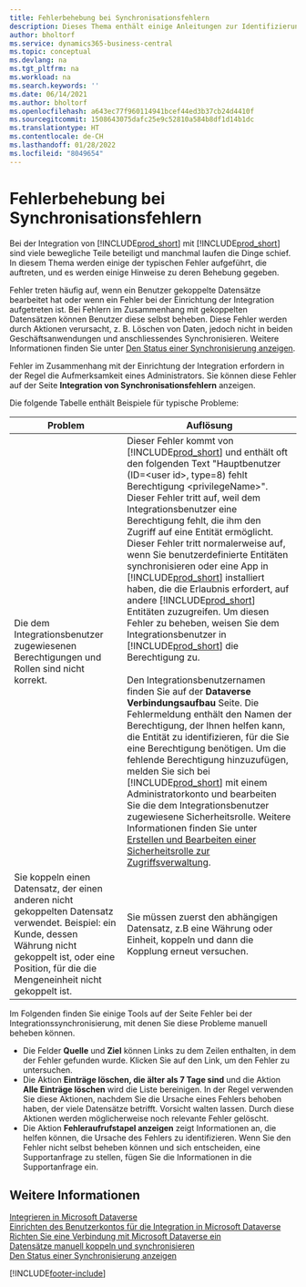 ```yaml
---
title: Fehlerbehebung bei Synchronisationsfehlern
description: Dieses Thema enthält einige Anleitungen zur Identifizierung, Problembehandlung und Behebung von Synchronisationsfehlern.
author: bholtorf
ms.service: dynamics365-business-central
ms.topic: conceptual
ms.devlang: na
ms.tgt_pltfrm: na
ms.workload: na
ms.search.keywords: ''
ms.date: 06/14/2021
ms.author: bholtorf
ms.openlocfilehash: a643ec77f960114941bcef44ed3b37cb24d4410f
ms.sourcegitcommit: 1508643075dafc25e9c52810a584b8df1d14b1dc
ms.translationtype: HT
ms.contentlocale: de-CH
ms.lasthandoff: 01/28/2022
ms.locfileid: "8049654"
---
```

# <a name="troubleshooting-synchronization-errors"></a>Fehlerbehebung bei Synchronisationsfehlern


Bei der Integration von [!INCLUDE[prod_short](includes/prod_short.md)] mit [!INCLUDE[prod_short](includes/cds_long_md.md)] sind viele bewegliche Teile beteiligt und manchmal laufen die Dinge schief. In diesem Thema werden einige der typischen Fehler aufgeführt, die auftreten, und es werden einige Hinweise zu deren Behebung gegeben.

Fehler treten häufig auf, wenn ein Benutzer gekoppelte Datensätze bearbeitet hat oder wenn ein Fehler bei der Einrichtung der Integration aufgetreten ist. Bei Fehlern im Zusammenhang mit gekoppelten Datensätzen können Benutzer diese selbst beheben. Diese Fehler werden durch Aktionen verursacht, z. B. Löschen von Daten, jedoch nicht in beiden Geschäftsanwendungen und anschliessendes Synchronisieren. Weitere Informationen finden Sie unter [Den Status einer Synchronisierung anzeigen](admin-how-to-view-synchronization-status.md).

Fehler im Zusammenhang mit der Einrichtung der Integration erfordern in der Regel die Aufmerksamkeit eines Administrators. Sie können diese Fehler auf der Seite **Integration von Synchronisationsfehlern** anzeigen. 

Die folgende Tabelle enthält Beispiele für typische Probleme:  

|Problem  |Auflösung  |
|---------|---------|
|Die dem Integrationsbenutzer zugewiesenen Berechtigungen und Rollen sind nicht korrekt. | Dieser Fehler kommt von [!INCLUDE[prod_short](includes/cds_long_md.md)] und enthält oft den folgenden Text "Hauptbenutzer (ID=\<user id>, type=8) fehlt Berechtigung \<privilegeName>". Dieser Fehler tritt auf, weil dem Integrationsbenutzer eine Berechtigung fehlt, die ihm den Zugriff auf eine Entität ermöglicht. Dieser Fehler tritt normalerweise auf, wenn Sie benutzerdefinierte Entitäten synchronisieren oder eine App in [!INCLUDE[prod_short](includes/cds_long_md.md)] installiert haben, die die Erlaubnis erfordert, auf andere [!INCLUDE[prod_short](includes/cds_long_md.md)] Entitäten zuzugreifen. Um diesen Fehler zu beheben, weisen Sie dem Integrationsbenutzer in [!INCLUDE[prod_short](includes/cds_long_md.md)] die Berechtigung zu.<br><br> Den Integrationsbenutzernamen finden Sie auf der **Dataverse Verbindungsaufbau** Seite. Die Fehlermeldung enthält den Namen der Berechtigung, der Ihnen helfen kann, die Entität zu identifizieren, für die Sie eine Berechtigung benötigen. Um die fehlende Berechtigung hinzuzufügen, melden Sie sich bei [!INCLUDE[prod_short](includes/cds_long_md.md)] mit einem Administratorkonto und bearbeiten Sie die dem Integrationsbenutzer zugewiesene Sicherheitsrolle. Weitere Informationen finden Sie unter [Erstellen und Bearbeiten einer Sicherheitsrolle zur Zugriffsverwaltung](/power-platform/admin/create-edit-security-role). |
|Sie koppeln einen Datensatz, der einen anderen nicht gekoppelten Datensatz verwendet. Beispiel: ein Kunde, dessen Währung nicht gekoppelt ist, oder eine Position, für die die Mengeneinheit nicht gekoppelt ist. | Sie müssen zuerst den abhängigen Datensatz, z.B eine Währung oder Einheit, koppeln und dann die Kopplung erneut versuchen. |

Im Folgenden finden Sie einige Tools auf der Seite Fehler bei der Integrationssynchronisierung, mit denen Sie diese Probleme manuell beheben können.  

* Die Felder **Quelle** und **Ziel** können Links zu dem Zeilen enthalten, in dem der Fehler gefunden wurde. Klicken Sie auf den Link, um den Fehler zu untersuchen.  
* Die Aktion **Einträge löschen, die älter als 7 Tage sind** und die Aktion **Alle Einträge löschen** wird die Liste bereinigen. In der Regel verwenden Sie diese Aktionen, nachdem Sie die Ursache eines Fehlers behoben haben, der viele Datensätze betrifft. Vorsicht walten lassen. Durch diese Aktionen werden möglicherweise noch relevante Fehler gelöscht.
* Die Aktion **Fehleraufrufstapel anzeigen** zeigt Informationen an, die helfen können, die Ursache des Fehlers zu identifizieren. Wenn Sie den Fehler nicht selbst beheben können und sich entscheiden, eine Supportanfrage zu stellen, fügen Sie die Informationen in die Supportanfrage ein.

## <a name="see-also"></a>Weitere Informationen
[Integrieren in Microsoft Dataverse](admin-prepare-dynamics-365-for-sales-for-integration.md)  
[Einrichten des Benutzerkontos für die Integration in Microsoft Dataverse](admin-setting-up-integration-with-dynamics-sales.md)  
[Richten Sie eine Verbindung mit Microsoft Dataverse  ein](admin-how-to-set-up-a-dynamics-crm-connection.md)  
[Datensätze manuell koppeln und synchronisieren](admin-how-to-couple-and-synchronize-records-manually.md)  
[Den Status einer Synchronisierung anzeigen](admin-how-to-view-synchronization-status.md)  


[!INCLUDE[footer-include](includes/footer-banner.md)]
